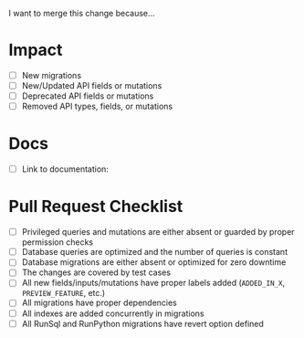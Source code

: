 I want to merge this change because...

<!-- Please mention all relevant issue numbers. -->

# Impact

- [ ] New migrations
- [ ] New/Updated API fields or mutations
- [ ] Deprecated API fields or mutations
- [ ] Removed API types, fields, or mutations

# Docs

<!-- Docs are stored in a separate repository: https://github.com/saleor/saleor-docs/. -->
<!-- Please provide a link to the PR that updates documentation for your changes. -->
<!-- If changes in docs are not required, please mention that in the description. -->

- [ ] Link to documentation:

# Pull Request Checklist

<!-- Please keep this section. It will make the maintainer's life easier. -->

- [ ] Privileged queries and mutations are either absent or guarded by proper permission checks
- [ ] Database queries are optimized and the number of queries is constant
- [ ] Database migrations are either absent or optimized for zero downtime
- [ ] The changes are covered by test cases
- [ ] All new fields/inputs/mutations have proper labels added (`ADDED_IN_X`, `PREVIEW_FEATURE`, etc.)
- [ ] All migrations have proper dependencies
- [ ] All indexes are added concurrently in migrations
- [ ] All RunSql and RunPython migrations have revert option defined
